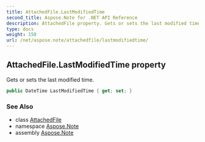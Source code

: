 ```yaml
---
title: AttachedFile.LastModifiedTime
second_title: Aspose.Note for .NET API Reference
description: AttachedFile property. Gets or sets the last modified time
type: docs
weight: 150
url: /net/aspose.note/attachedfile/lastmodifiedtime/
---
```

## AttachedFile.LastModifiedTime property

Gets or sets the last modified time.

```csharp
public DateTime LastModifiedTime { get; set; }
```

### See Also

* class [AttachedFile](../)
* namespace [Aspose.Note](../../attachedfile/)
* assembly [Aspose.Note](../../../)


